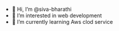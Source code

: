 - 👋 Hi, I’m @siva-bharathi
- 👀 I’m interested in web development
- 🌱 I’m currently learning Aws clod service

<!---
siva-bharathi/siva-bharathi is a ✨ special ✨ repository because its `README.md` (this file) appears on your GitHub profile.
You can click the Preview link to take a look at your changes.
--->
